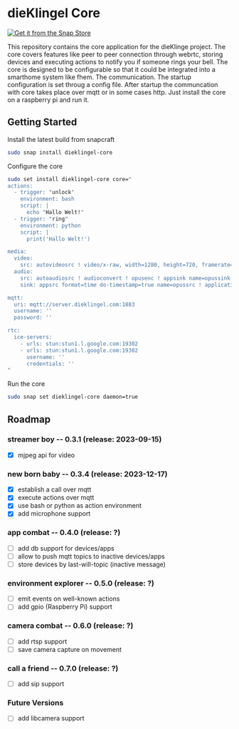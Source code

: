 # dieKlingel Core

[![Get it from the Snap Store](https://snapcraft.io/static/images/badges/en/snap-store-black.svg)](https://snapcraft.io/dieklingel-core)

This repository contains the core application for the dieKlinge project. The core covers features like peer to peer connection through webrtc, storing devices and executing actions to notify you if someone rings your bell. The core is designed to be configurable so that it could be integrated into a smarthome system like fhem. The communication. The startup configuration is set throug a config file. After startup the communcation with core takes place over mqtt or in some cases http. Just install the core on a raspberry pi and run it.

## Getting Started

Install the latest build from snapcraft

```bash
sudo snap install dieklingel-core
```

Configure the core

```bash
sudo set install dieklingel-core core="
actions:
  - trigger: "unlock"
    environment: bash
    script: |
      echo "Hallo Welt!"
  - trigger: "ring"
    environment: python
    script: |
      print('Hallo Welt!')

media:
  video:
    src: autovideosrc ! video/x-raw, width=1280, height=720, framerate=30/1 ! videoconvert ! x264enc tune=zerolatency bitrate=500 speed-preset=superfast ! appsink name=h264sink
  audio:
    src: autoaudiosrc ! audioconvert ! opusenc ! appsink name=opussink
    sink: appsrc format=time do-timestamp=true name=opussrc ! application/x-rtp, payload=127, encoding-name=OPUS ! rtpopusdepay ! decodebin ! autoaudiosink

mqtt:
  uri: mqtt://server.dieklingel.com:1883
  username: ''
  password: ''

rtc:
  ice-servers:
    - urls: stun:stun1.l.google.com:19302
    - urls: stun:stun1.l.google.com:19302
      username: ''
      credentials: ''
"
```

Run the core

```bash
sudo snap set dieklingel-core daemon=true
```

## Roadmap

### streamer boy -- 0.3.1 (release: 2023-09-15)

- [x] mjpeg api for video

### new born baby -- 0.3.4 (release: 2023-12-17)

- [x] establish a call over mqtt
- [x] execute actions over mqtt
- [x] use bash or python as action environment
- [x] add microphone support

### app combat -- 0.4.0 (release: ?)

- [ ] add db support for devices/apps
- [ ] allow to push mqtt topics to inactive devices/apps
- [ ] store devices by last-will-topic (inactive message)

### environment explorer -- 0.5.0 (release: ?)

- [ ] emit events on well-known actions
- [ ] add gpio (Raspberry Pi) support

### camera combat -- 0.6.0 (release: ?)

- [ ] add rtsp support
- [ ] save camera capture on movement

### call a friend -- 0.7.0 (release: ?)

- [ ] add sip support

### Future Versions

- [ ] add libcamera support
